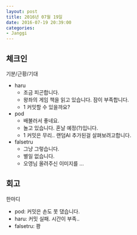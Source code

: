 ```yaml
---
layout: post
title: 2016년 07월 19일
date: 2016-07-19 20:39:00
categories:
- Janggi
---
```


## 체크인

기분/근황/기대

* haru
  * 조금 피곤합니다.
  * 왕좌의 게임 책을 읽고 있습니다. 잠이 부족합니다.
  * 1 커밋할 수 있을까요?
* pod
  * 배불러서 좋네요.
  * 놀고 있습니다. 혼날 예정(?)입니다.
  * 1 커밋은 무리.. 랜덤AI 추가된걸 살펴보려고합니다.
* falsetru
  * 그냥 그렇습니다.
  * 별일 없습니다.
  * 오영님 올려주신 이미지를 ...


## 회고

한마디

* pod: 커밋은 손도 못 댔습니다.
* haru: 커밋 실패. 시간이 부족..
* falsetru: 쾅
